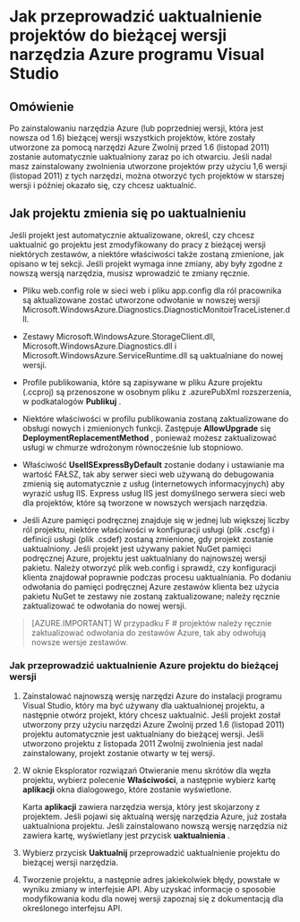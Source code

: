 <properties
   pageTitle="Jak przeprowadzić uaktualnienie projektów do bieżącej wersji Azure narzędzia | Microsoft Azure"
   description="Dowiedz się, jak przeprowadzić uaktualnienie Azure projektu w programie Visual Studio do bieżącej wersji narzędzia Azure"
   services="visual-studio-online"
   documentationCenter="na"
   authors="TomArcher"
   manager="douge"
   editor="" />
<tags
   ms.service="multiple"
   ms.devlang="dotnet"
   ms.topic="article"
   ms.tgt_pltfrm="na"
   ms.workload="multiple"
   ms.date="08/15/2016"
   ms.author="tarcher" />

# <a name="how-to-upgrade-projects-to-the-current-version-of-the-azure-tools-for-visual-studio"></a>Jak przeprowadzić uaktualnienie projektów do bieżącej wersji narzędzia Azure programu Visual Studio

## <a name="overview"></a>Omówienie

Po zainstalowaniu narzędzia Azure (lub poprzedniej wersji, która jest nowsza od 1.6) bieżącej wersji wszystkich projektów, które zostały utworzone za pomocą narzędzi Azure Zwolnij przed 1.6 (listopad 2011) zostanie automatycznie uaktualniony zaraz po ich otwarciu. Jeśli nadal masz zainstalowany zwolnienia utworzone projektów przy użyciu 1,6 wersji (listopad 2011) z tych narzędzi, można otworzyć tych projektów w starszej wersji i później okazało się, czy chcesz uaktualnić.

## <a name="how-your-project-changes-when-you-upgrade-it"></a>Jak projektu zmienia się po uaktualnieniu

Jeśli projekt jest automatycznie aktualizowane, określ, czy chcesz uaktualnić go projektu jest zmodyfikowany do pracy z bieżącej wersji niektórych zestawów, a niektóre właściwości także zostaną zmienione, jak opisano w tej sekcji. Jeśli projekt wymaga inne zmiany, aby były zgodne z nowszą wersją narzędzia, musisz wprowadzić te zmiany ręcznie.

- Pliku web.config role w sieci web i pliku app.config dla ról pracownika są aktualizowane zostać utworzone odwołanie w nowszej wersji Microsoft.WindowsAzure.Diagnostics.DiagnosticMonitoirTraceListener.dll.

- Zestawy Microsoft.WindowsAzure.StorageClient.dll, Microsoft.WindowsAzure.Diagnostics.dll i Microsoft.WindowsAzure.ServiceRuntime.dll są uaktualniane do nowej wersji.

- Profile publikowania, które są zapisywane w pliku Azure projektu (.ccproj) są przenoszone w osobnym pliku z .azurePubXml rozszerzenia, w podkatalogów **Publikuj** .

- Niektóre właściwości w profilu publikowania zostaną zaktualizowane do obsługi nowych i zmienionych funkcji. Zastępuje **AllowUpgrade** się **DeploymentReplacementMethod** , ponieważ możesz zaktualizować usługi w chmurze wdrożonym równocześnie lub stopniowo.

- Właściwość **UseIISExpressByDefault** zostanie dodany i ustawianie ma wartość FAŁSZ, tak aby serwer sieci web używaną do debugowania zmienią się automatycznie z usług (internetowych informacyjnych) aby wyrazić usług IIS. Express usług IIS jest domyślnego serwera sieci web dla projektów, które są tworzone w nowszych wersjach narzędzia.

- Jeśli Azure pamięci podręcznej znajduje się w jednej lub większej liczby ról projektu, niektóre właściwości w konfiguracji usługi (plik .cscfg) i definicji usługi (plik .csdef) zostaną zmienione, gdy projekt zostanie uaktualniony. Jeśli projekt jest używany pakiet NuGet pamięci podręcznej Azure, projektu jest uaktualniany do najnowszej wersji pakietu. Należy otworzyć plik web.config i sprawdź, czy konfiguracji klienta znajdował poprawnie podczas procesu uaktualniania. Po dodaniu odwołania do pamięci podręcznej Azure zestawów klienta bez użycia pakietu NuGet te zestawy nie zostaną zaktualizowane; należy ręcznie zaktualizować te odwołania do nowej wersji.

>[AZURE.IMPORTANT] W przypadku F # projektów należy ręcznie zaktualizować odwołania do zestawów Azure, tak aby odwołują nowsze wersje zestawów.

### <a name="how-to-upgrade-an-azure-project-to-the-current-release"></a>Jak przeprowadzić uaktualnienie Azure projektu do bieżącej wersji

1. Zainstalować najnowszą wersję narzędzi Azure do instalacji programu Visual Studio, który ma być używany dla uaktualnionej projektu, a następnie otwórz projekt, który chcesz uaktualnić. Jeśli projekt został utworzony przy użyciu narzędzi Azure Zwolnij przed 1.6 (listopad 2011) projektu automatycznie jest uaktualniany do bieżącej wersji. Jeśli utworzono projektu z listopada 2011 Zwolnij zwolnienia jest nadal zainstalowany, projekt zostanie otwarty w tej wersji.

1. W oknie Eksplorator rozwiązań Otwieranie menu skrótów dla węzła projektu, wybierz polecenie **Właściwości**, a następnie wybierz kartę **aplikacji** okna dialogowego, które zostanie wyświetlone.

    Karta **aplikacji** zawiera narzędzia wersja, który jest skojarzony z projektem. Jeśli pojawi się aktualną wersję narzędzia Azure, już została uaktualniona projektu. Jeśli zainstalowano nowszą wersję narzędzia niż zawiera kartę, wyświetlany jest przycisk **uaktualnienia** .

1. Wybierz przycisk **Uaktualnij** przeprowadzić uaktualnienie projektu do bieżącej wersji narzędzia.

1. Tworzenie projektu, a następnie adres jakiekolwiek błędy, powstałe w wyniku zmiany w interfejsie API. Aby uzyskać informacje o sposobie modyfikowania kodu dla nowej wersji zapoznaj się z dokumentacją dla określonego interfejsu API.
